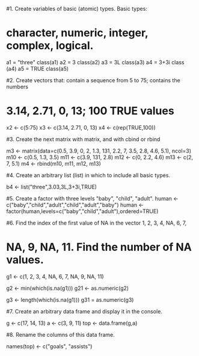 #1. Create variables of basic (atomic) types. Basic types: 
#   character, numeric, integer, complex, logical.

a1 = "three"
class(a1)
a2 = 3
class(a2)
a3 = 3L
class(a3)
a4 = 3+3i
class (a4)
a5 = TRUE
class(a5)

#2. Create vectors that: contain a sequence from 5 to 75; contains the numbers
#   3.14, 2.71, 0, 13; 100 TRUE values

x2 <- c(5:75)
x3 <- c(3.14, 2.71, 0, 13)
x4 <- c(rep(TRUE,100))

#3. Create the next matrix with matrix, and with cbind or rbind

m3 <- matrix(data=c(0.5, 3.9, 0, 2, 1.3, 131, 2.2, 7, 3.5, 2.8, 4.6, 5.1), ncol=3)
m10 <- c(0.5, 1.3, 3.5)
m11 <- c(3.9, 131, 2.8)
m12 <- c(0, 2.2, 4.6)
m13 <- c(2, 7, 5.1)
m4 <- rbind(m10, m11, m12, m13)

#4. Create an arbitrary list (list) in which to include all basic types.

b4 <- list("three",3.03,3L,3+3i,TRUE)

#5. Create a factor with three levels "baby", "child", "adult".
human <- c("baby","child","adult","child","adult","baby")
human <- factor(human,levels=c("baby","child","adult"),ordered=TRUE)

#6. Find the index of the first value of NA in the vector 1, 2, 3, 4, NA, 6, 7, 
#   NA, 9, NA, 11. Find the number of NA values.
g1 <- c(1, 2, 3, 4, NA, 6, 7, NA, 9, NA, 11)

g2 <- min(which(is.na(g1)))
g21 <- as.numeric(g2)

g3 <- length(which(is.na(g1)))
g31 = as.numeric(g3)

#7. Create an arbitrary data frame and display it in the console.

g <- c(17, 14, 13)
a <- c(3, 9, 11)
top <- data.frame(g,a)

#8. Rename the columns of this data frame.

names(top) <- c("goals", "assists")
